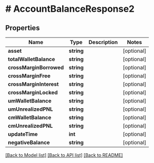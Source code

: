 # # AccountBalanceResponse2

## Properties

Name | Type | Description | Notes
------------ | ------------- | ------------- | -------------
**asset** | **string** |  | [optional]
**totalWalletBalance** | **string** |  | [optional]
**crossMarginBorrowed** | **string** |  | [optional]
**crossMarginFree** | **string** |  | [optional]
**crossMarginInterest** | **string** |  | [optional]
**crossMarginLocked** | **string** |  | [optional]
**umWalletBalance** | **string** |  | [optional]
**umUnrealizedPNL** | **string** |  | [optional]
**cmWalletBalance** | **string** |  | [optional]
**cmUnrealizedPNL** | **string** |  | [optional]
**updateTime** | **int** |  | [optional]
**negativeBalance** | **string** |  | [optional]

[[Back to Model list]](../../README.md#models) [[Back to API list]](../../README.md#endpoints) [[Back to README]](../../README.md)
